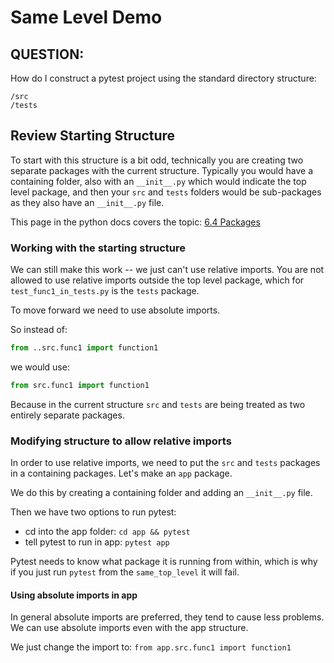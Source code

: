 # Same Level Demo

## QUESTION:
How do I construct a pytest project using the  standard directory structure:

```text
/src
/tests
```

## Review Starting Structure

To start with this structure is a bit odd, technically you are creating two separate packages
with the current structure. Typically you would have a containing folder, also with an `__init__.py`
which would indicate the top level package, and then your `src` and `tests` folders would be
sub-packages as they also have an `__init__.py` file.

This page in the python docs covers the topic: [6.4 Packages](https://docs.python.org/3/tutorial/modules.html)

### Working with the starting structure

We can still make this work -- we just can't use relative imports. You are not allowed
to use relative imports outside the top level package, which for `test_func1_in_tests.py`
is the `tests` package.

To move forward we need to use absolute imports.

So instead of:

```python
from ..src.func1 import function1
```

we would use:

```python
from src.func1 import function1
```

Because in the current structure `src` and `tests` are being treated as two entirely
separate packages.

### Modifying structure to allow relative imports

In order to use relative imports, we need to put the `src` and `tests`
packages in a containing packages. Let's make an `app` package.

We do this by creating a containing folder and adding an `__init__.py` file.

Then we have two options to run pytest:

- cd into the app folder: `cd app && pytest`
- tell pytest to run in app: `pytest app`

Pytest needs to know what package it is running from within, which is why if you just
run `pytest` from the `same_top_level` it will fail.

#### Using absolute imports in app

In general absolute imports are preferred, they tend to cause less problems.
We can use absolute imports even with the app structure.

We just change the import to: `from app.src.func1 import function1`


